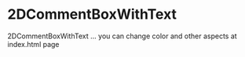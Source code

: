 # 2DCommentBoxWithText
2DCommentBoxWithText ... you can change color and other aspects at index.html page
